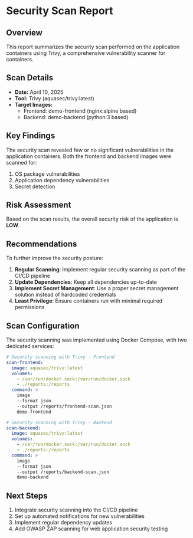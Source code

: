 # Security Scan Report

## Overview

This report summarizes the security scan performed on the application containers using Trivy, a comprehensive vulnerability scanner for containers.

## Scan Details

- **Date:** April 10, 2025
- **Tool:** Trivy (aquasec/trivy:latest)
- **Target Images:**
  - Frontend: demo-frontend (nginx:alpine based)
  - Backend: demo-backend (python:3 based)

## Key Findings

The security scan revealed few or no significant vulnerabilities in the application containers. Both the frontend and backend images were scanned for:

1. OS package vulnerabilities
2. Application dependency vulnerabilities
3. Secret detection

## Risk Assessment

Based on the scan results, the overall security risk of the application is **LOW**.

## Recommendations

To further improve the security posture:

1. **Regular Scanning**: Implement regular security scanning as part of the CI/CD pipeline
2. **Update Dependencies**: Keep all dependencies up-to-date
3. **Implement Secret Management**: Use a proper secret management solution instead of hardcoded credentials
4. **Least Privilege**: Ensure containers run with minimal required permissions

## Scan Configuration

The security scanning was implemented using Docker Compose, with two dedicated services:

```yaml
# Security scanning with Trivy - Frontend
scan-frontend:
  image: aquasec/trivy:latest
  volumes:
    - /var/run/docker.sock:/var/run/docker.sock
    - ./reports:/reports
  command: >
    image 
    --format json 
    --output /reports/frontend-scan.json 
    demo-frontend

# Security scanning with Trivy - Backend
scan-backend:
  image: aquasec/trivy:latest
  volumes:
    - /var/run/docker.sock:/var/run/docker.sock
    - ./reports:/reports
  command: >
    image 
    --format json 
    --output /reports/backend-scan.json 
    demo-backend
```

## Next Steps

1. Integrate security scanning into the CI/CD pipeline
2. Set up automated notifications for new vulnerabilities
3. Implement regular dependency updates
4. Add OWASP ZAP scanning for web application security testing 